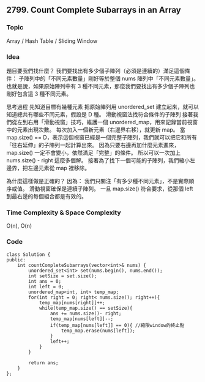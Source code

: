 ##  2799. Count Complete Subarrays in an Array

### Topic
Array / Hash Table / Sliding Window

### Idea
題目要我們找什麼？
我們要找出有多少個子陣列（必須是連續的）滿足這個條件：
子陣列中的「不同元素數量」剛好等於整個 nums 陣列中「不同元素數量」。
也就是說，如果原始陣列中有 3 種不同元素，那麼我們要找出有多少個子陣列也剛好包含這 3 種不同元素。  

思考過程
先知道目標有幾種元素
把原始陣列用 unordered_set 建立起來，就可以知道總共有哪些不同元素，假設是 D 種。
滑動視窗法找符合條件的子陣列
接著我們從左到右用「滑動視窗」技巧，維護一個 unordered_map，用來記錄當前視窗中的元素出現次數。
每次加入一個新元素（右邊界右移），就更新 map。
當 map.size() == D，表示這個視窗已經是一個完整子陣列，我們就可以把它和所有「往右延伸」的子陣列一起計算出來。
因為只要右邊再加什麼元素進來，map.size() 一定不會變小，依然滿足「完整」的條件。
所以可以一次加上 nums.size() - right 這麼多個解。
接著為了找下一個可能的子陣列，我們縮小左邊界，把左邊元素從 map 裡移除。  

為什麼這樣做是正確的？
因為：
我們只關注「有多少種不同元素」，不是實際順序或值。
滑動視窗確保是連續子陣列。
一旦 map.size() 符合要求，從那個 left 到最右邊的每個組合都是有效的。

### Time Complexity & Space Complexity
O(n), O(n)

### Code
```
class Solution {
public:
    int countCompleteSubarrays(vector<int>& nums) {
        unordered_set<int> set(nums.begin(), nums.end());
        int setSize = set.size();
        int ans = 0;
        int left = 0;
        unordered_map<int, int> temp_map;
        for(int right = 0; right< nums.size(); right++){
            temp_map[nums[right]]++;
            while(temp_map.size() == setSize){
                ans += nums.size()- right;
                temp_map[nums[left]]--;
                if(temp_map[nums[left]] == 0){ //縮限window的終止點
                    temp_map.erase(nums[left]);
                }
                left++;
            }
        }

        return ans;
    }
};
```
